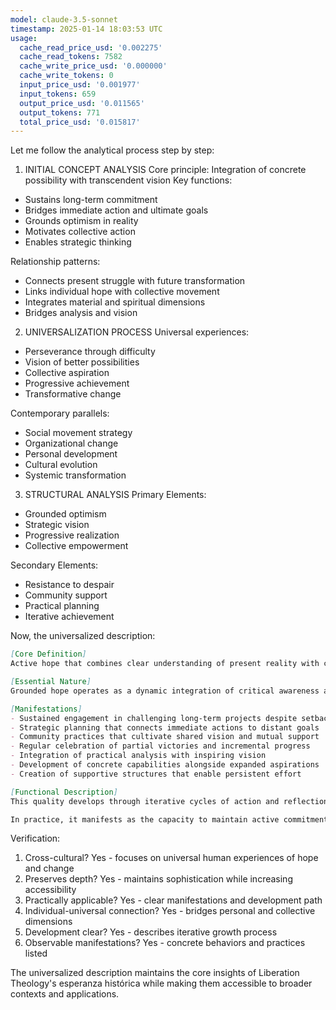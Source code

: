 ```yaml
---
model: claude-3.5-sonnet
timestamp: 2025-01-14 18:03:53 UTC
usage:
  cache_read_price_usd: '0.002275'
  cache_read_tokens: 7582
  cache_write_price_usd: '0.000000'
  cache_write_tokens: 0
  input_price_usd: '0.001977'
  input_tokens: 659
  output_price_usd: '0.011565'
  output_tokens: 771
  total_price_usd: '0.015817'
---
```


Let me follow the analytical process step by step:

1. INITIAL CONCEPT ANALYSIS
Core principle: Integration of concrete possibility with transcendent vision
Key functions:
- Sustains long-term commitment
- Bridges immediate action and ultimate goals
- Grounds optimism in reality
- Motivates collective action
- Enables strategic thinking

Relationship patterns:
- Connects present struggle with future transformation
- Links individual hope with collective movement
- Integrates material and spiritual dimensions
- Bridges analysis and vision

2. UNIVERSALIZATION PROCESS
Universal experiences:
- Perseverance through difficulty
- Vision of better possibilities
- Collective aspiration
- Progressive achievement
- Transformative change

Contemporary parallels:
- Social movement strategy
- Organizational change
- Personal development
- Cultural evolution
- Systemic transformation

3. STRUCTURAL ANALYSIS
Primary Elements:
- Grounded optimism
- Strategic vision
- Progressive realization
- Collective empowerment

Secondary Elements:
- Resistance to despair
- Community support
- Practical planning
- Iterative achievement

Now, the universalized description:

```markdown
[Core Definition]
Active hope that combines clear understanding of present reality with concrete vision of transformative possibility, enabling sustained commitment to progressive change through integration of immediate actions with long-term aspirations. This quality bridges personal and collective dimensions of transformation while grounding optimism in practical capability.

[Essential Nature]
Grounded hope operates as a dynamic integration of critical awareness and transformative vision, distinct from both passive optimism and mere wishful thinking. It emerges from clear recognition of existing conditions while maintaining firm grasp of genuine possibilities for change, drawing strength from historical examples of transformation while remaining rooted in present capabilities. This quality enables individuals and communities to sustain long-term commitment to challenging goals by connecting immediate actions to ultimate aspirations through concrete pathways of progressive achievement.

[Manifestations]
- Sustained engagement in challenging long-term projects despite setbacks
- Strategic planning that connects immediate actions to distant goals
- Community practices that cultivate shared vision and mutual support
- Regular celebration of partial victories and incremental progress
- Integration of practical analysis with inspiring vision
- Development of concrete capabilities alongside expanded aspirations
- Creation of supportive structures that enable persistent effort

[Functional Description]
This quality develops through iterative cycles of action and reflection, where practical achievements strengthen belief in possibility while expanded vision motivates enhanced effort. It operates by maintaining dynamic balance between critical analysis and inspirational vision, using each to inform and strengthen the other while creating concrete pathways for progress through strategic action and collective support.

In practice, it manifests as the capacity to maintain active commitment to transformative goals while engaging effectively with present reality. This enables individuals and groups to avoid both naive optimism and cynical despair, instead cultivating grounded confidence in their ability to create meaningful change through persistent, strategic effort supported by strong community bonds and clear understanding of both challenges and possibilities.
```

Verification:
1. Cross-cultural? Yes - focuses on universal human experiences of hope and change
2. Preserves depth? Yes - maintains sophistication while increasing accessibility
3. Practically applicable? Yes - clear manifestations and development path
4. Individual-universal connection? Yes - bridges personal and collective dimensions
5. Development clear? Yes - describes iterative growth process
6. Observable manifestations? Yes - concrete behaviors and practices listed

The universalized description maintains the core insights of Liberation Theology's esperanza histórica while making them accessible to broader contexts and applications.